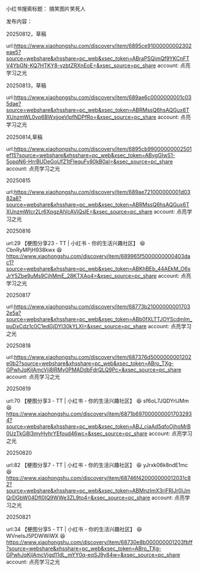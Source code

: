 
小红书搜索标题：
搞笑图片笑死人


发布内容：

20250812，草稿

url:https://www.xiaohongshu.com/discovery/item/6895ce91000000002302eae5?source=webshare&xhsshare=pc_web&xsec_token=ABraPSQimQf9YKCnFTV4YbGN-KQ7HTKY8-vzbtZRXnEoE=&xsec_source=pc_share
account: 点亮学习之光

20250813，草稿

url:https://www.xiaohongshu.com/discovery/item/689ae6c0000000001c035dae?source=webshare&xhsshare=pc_web&xsec_token=ABRMssQ6hsAQGux6TXUnzmWL0vp6BWxjjoeVlpfNDPfRo=&xsec_source=pc_share
account: 点亮学习之光

20250814,草稿

url:https://www.xiaohongshu.com/discovery/item/6895cb99000000002501ef15?source=webshare&xhsshare=pc_web&xsec_token=ABvgGIwS1-5opqN6-HrrBUDeGoUfZ1tFIequFv80kB0aI=&xsec_source=pc_share
account: 点亮学习之光

20250815

url:https://www.xiaohongshu.com/discovery/item/689ae721000000001d0382a8?source=webshare&xhsshare=pc_web&xsec_token=ABRMssQ6hsAQGux6TXUnzmWIcr2Lr6XpgzAlVcAViQsIE=&xsec_source=pc_share
account: 点亮学习之光

20250816

url:29 【梗图分享23  - TT | 小红书 - 你的生活兴趣社区】 😆 CbnRyMPjH938kwx 😆 https://www.xiaohongshu.com/discovery/item/689965f5000000000403dac1?source=webshare&xhsshare=pc_web&xsec_token=ABKhBEb_44AEkM_O6xJrY5Zbe9uMs9CjhMmE_28KTXAo4=&xsec_source=pc_share
account: 点亮学习之光


20250817

url:https://www.xiaohongshu.com/discovery/item/68773b210000000017032e5a?source=webshare&xhsshare=pc_web&xsec_token=ABb0fXLTTJOYScdmIm_puDxCdz1c0C1edGjDYI30kYLXI=&xsec_source=pc_share
account: 点亮学习之光


20250818

url:https://www.xiaohongshu.com/discovery/item/687376d5000000001202e0b2?source=webshare&xhsshare=pc_web&xsec_token=ABro_TXg-GPwhJqKjlAmcVji8lRMy0PMADdbFdrQLQ9Pc=&xsec_source=pc_share
account: 点亮学习之光

20250819

url:70 【梗图分享3  - TT | 小红书 - 你的生活兴趣社区】 😆 sf6oL7JQDYrlJMm 😆 https://www.xiaohongshu.com/discovery/item/6871b6970000000017032934?source=webshare&xhsshare=pc_web&xsec_token=ABJ_cjaAd5qfoOjhoMrB0UzTkG8l3myHyhrYEfoud46wc=&xsec_source=pc_share
account: 点亮学习之光


20250820

url:82 【梗图分享7  - TT | 小红书 - 你的生活兴趣社区】 😆 yJrxk06k8ndE1mc 😆 https://www.xiaohongshu.com/discovery/item/68746f420000000012031c82?source=webshare&xhsshare=pc_web&xsec_token=ABMnzImX3riFRIJr0IJmQrDGbW04DfI0IQ9WWe3ZL9to4=&xsec_source=pc_share
account: 点亮学习之光

20250821

url:34 【梗图分享5  - TT | 小红书 - 你的生活兴趣社区】 😆 WVneIsJ5PDWWiWX 😆 https://www.xiaohongshu.com/discovery/item/68730e8b000000001203fbff?source=webshare&xhsshare=pc_web&xsec_token=ABro_TXg-GPwhJqKjlAmcVjgd11dL_mYY0q-eqSJ9y84w=&xsec_source=pc_share
account: 点亮学习之光